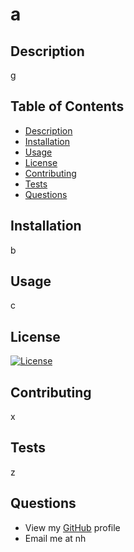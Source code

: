 # a

  ## Description 
  g

  ## Table of Contents

  - [Description](#description)
  - [Installation](#installation)
  - [Usage](#usage)
  - [License](#license)
  - [Contributing](#contributing)
  - [Tests](#tests)
  - [Questions](#questions)

  ## Installation
  b

  ## Usage
  c

  ## License
  [![License](https://img.shields.io/badge/License-BSD%203-black.svg)](https://opensource.org/licenses/BSD-3-Clause)

  ## Contributing
  x

  ## Tests
  z

  ## Questions
- View my [GitHub](m) profile
- Email me at nh
